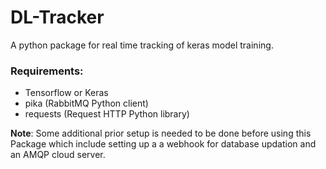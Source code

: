 # DL-Tracker
A python package for real time tracking of keras model training.

### Requirements:
- Tensorflow or Keras
- pika (RabbitMQ Python client)
- requests (Request HTTP Python library)

__Note__: Some additional prior setup is needed to be done before using this Package which include setting up a a webhook for database updation and an AMQP cloud server.
